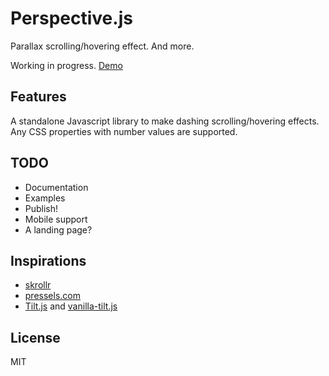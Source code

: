 # Perspective.js
Parallax scrolling/hovering effect. And more.

Working in progress. [Demo](http://leopoldthecoder.github.io/Demos/Perspective.js)

## Features
A standalone Javascript library to make dashing scrolling/hovering effects. Any CSS properties with number values are supported.

## TODO
- Documentation
- Examples
- Publish!
- Mobile support
- A landing page?

## Inspirations
- [skrollr](https://github.com/Prinzhorn/skrollr)
- [pressels.com](http://pressels.com/)
- [Tilt.js](https://github.com/gijsroge/tilt.js) and [vanilla-tilt.js](https://github.com/micku7zu/vanilla-tilt.js)

## License
MIT
